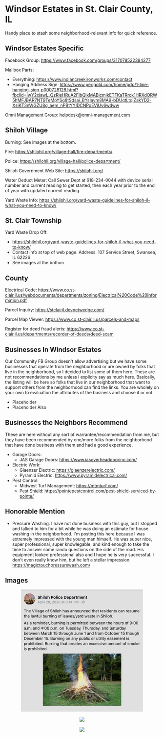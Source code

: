 # Windsor Estates in St. Clair County, IL

Handy place to stash some neighborhood-relevant info for quick reference.

## Windsor Estates Specific

Facebook Group: https://www.facebook.com/groups/317078522394277

Mailbox Parts:

- Everything: https://www.indiancreekironworks.com/contact
- Hanging Address Sign: https://www.perigold.com/home/pdp/1-line-hanging-sign-p000728128.html?fbclid=IwY2xjawL_QzRleHRuA2FlbQIxMABicmlkETFKaTRrck1HRXdORW5hMFJBAR7NT9TeMpYSg8tSdsai_BYsIavm8MA9-bDUqtLtqiZakYD2-XsiKT3nWGZU8g_aem_nPBtYYIDCNPoEVjUv6wdww

Omni Management Group: helpdesk@omni-management.com

## Shiloh Village

Burning: See images at the bottom.

Fire: https://shilohil.org/village-hall/fire-departments/

Police: https://shilohil.org/village-hall/police-department/

Shiloh Government Web Site: https://shilohil.org/

Water Deduct Meter: Call Sewer Dept at 618-234-0044 with device serial number and current reading to get started, then each year prior to the end of year with updated current reading.

Yard Waste Info: https://shilohil.org/yard-waste-guidelines-for-shiloh-il-what-you-need-to-know/

## St. Clair Township

Yard Waste Drop Off:

- https://shilohil.org/yard-waste-guidelines-for-shiloh-il-what-you-need-to-know/
- Contact info at top of web page.
  Address: 107 Service Street, Swansea, IL 62226
- See images at the bottom

## County

Electrical Code:
https://www.co.st-clair.il.us/webdocuments/departments/zoning/Electrical%20Code%20Information.pdf

Parcel Inquiry: https://stclairil.devnetwedge.com/

Parcel Map Viewer: https://www.co.st-clair.il.us/parcels-and-maps

Register for deed fraud alerts:
https://www.co.st-clair.il.us/departments/recorder-of-deeds/deed-scam

## Businesses In Windsor Estates

Our Community FB Group doesn't allow advertising but we have some businesses that operate from the neighborhood or are owned by folks that live in the neighborhood, so I decided to list some of them here. These are not recommendations by me unless I explicity say as much here. Basically, the listing will be here so folks that live in our neighborhood that want to support others from the neighborhood can find the links. You are wholely on your own to evaluation the attributes of the business and choose it or not.

- Placeholder
- Placeholder Also

## Businesses the Neighbors Recommend

These are here without any sort of warrantee/recommendation from me, but they have been recommended by one/more folks from the neighborhood that have done business with them and had a good experience.

- Garage Doors:
  - JAS Garage Doors: https://www.jasoverheaddoorinc.com/
- Electric Work:
  - Glaenzer Electric: https://glaenzerelectric.com/
  - Pyramid Electric: https://www.pyramidelectrical.com/
- Pest Control:
  - Midwest Turf Management: https://mtmturf.com/
  - Pest Shield: https://pointepestcontrol.com/pest-shield-serviced-by-pointe/

## Honorable Mention

- Pressure Washing. I have not done business with this guy, but I stopped and talked to him for a bit while he was doing an estimate for house washing in the neighborhood. I'm posting this here because I was extremely impressed with the young man himself. He was super nice, super professional, super knowlegable, and kind enough to take the time to answer some rando questions on the side of the road. His equipment looked professional also and I hope he is very successful. I don't even really know him, but he left a stellar impression. https://magictouchpressurewash.com/

## Images

<p align="center"><img src="images/shiloh-burning.jpeg" width="400" /></p>
<p align="center"><img src="images/yard-waste-drop-off-residents-no-commercial.jpeg" width="400" /></p>
<p align="center"><img src="images/yard-waste-drop-off-yes-no-and-sched.jpeg" width="400" /></p>
